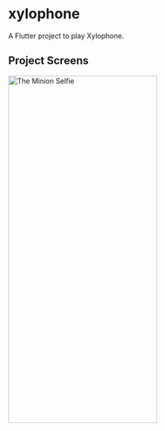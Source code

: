 # xylophone

A Flutter project to play Xylophone.

## Project Screens

<img src="https://github.com/Sanjay0907/Xylophone/assets/90062803/c3517937-483f-48f0-a502-cf3650b12d85" alt="The Minion Selfie" width="300" height="700">

